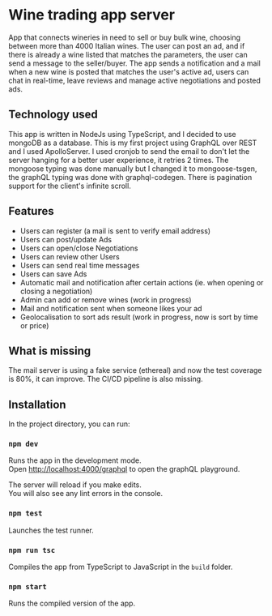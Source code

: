 # Wine trading app server

App that connects wineries in need to sell or buy bulk wine, choosing between more than 4000 Italian wines.
The user can post an ad, and if there is already a wine listed that matches the parameters, the user can send a message to the seller/buyer.
The app sends a notification and a mail when a new wine is posted that matches the user's active ad, users can chat in real-time, leave reviews and manage active negotiations and posted ads.

## Technology used

This app is written in NodeJs using TypeScript, and I decided to use mongoDB as a database.
This is my first project using GraphQL over REST and I used ApolloServer.
I used cronjob to send the email to don't let the server hanging for a better user experience, it retries 2 times.
The mongoose typing was done manually but I changed it to mongoose-tsgen, the graphQL typing was done with graphql-codegen.
There is pagination support for the client's infinite scroll.

## Features

- Users can register (a mail is sent to verify email address)
- Users can post/update Ads
- Users can open/close Negotiations
- Users can review other Users
- Users can send real time messages
- Users can save Ads
- Automatic mail and notification after certain actions (ie. when opening or closing a negotiation)
- Admin can add or remove wines (work in progress)
- Mail and notification sent when someone likes your ad
- Geolocalisation to sort ads result (work in progress, now is sort by time or price)

## What is missing

The mail server is using a fake service (ethereal) and now the test coverage is 80%, it can improve.
The CI/CD pipeline is also missing.

## Installation

In the project directory, you can run:

### `npm dev`

Runs the app in the development mode.<br />
Open [http://localhost:4000/graphql](http://localhost:4000/graphql) to open the graphQL playground.

The server will reload if you make edits.<br />
You will also see any lint errors in the console.

### `npm test`

Launches the test runner.<br />

### `npm run tsc`

Compiles the app from TypeScript to JavaScript in the `build` folder.<br />

### `npm start`

Runs the compiled version of the app.<br />
